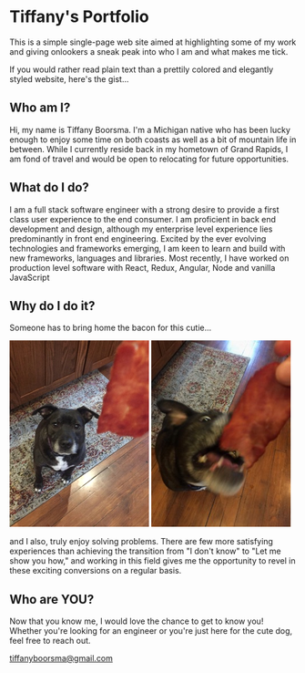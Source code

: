 # Tiffany's Portfolio

This is a simple single-page web site aimed at highlighting some of my work and giving onlookers a sneak peak into who I am and what makes me tick.

If you would rather read plain text than a prettily colored and elegantly styled website, here's the gist...

## Who am I?
Hi, my name is Tiffany Boorsma. I'm a Michigan native who has been lucky enough to enjoy some time on both coasts as well as a bit of mountain life in between. While I currently reside back in my hometown of Grand Rapids, I am fond of travel and would be open to relocating for future opportunities.

## What do I do?
I am a full stack software engineer with a strong desire to provide a first class user experience to the end consumer. I am proficient in back end development and design, although my enterprise level experience lies predominantly in front end engineering. Excited by the ever evolving technologies and frameworks emerging, I am keen to learn and build with new frameworks, languages and libraries. Most recently, I have worked on production level software with React, Redux, Angular, Node and vanilla JavaScript 


## Why do I do it?
Someone has to bring home the bacon for this cutie...

![Image of Maggie + Bacon](assets/images/maggie/patient-mags.jpg)
![Image of Maggie + Bacon](assets/images/maggie/hungry-mags.jpg)

and I also, truly enjoy solving problems. There are few more satisfying experiences than achieving the transition from "I don't know" to "Let me show you how," and working in this field
gives me the opportunity to revel in these exciting conversions on a regular basis. 


## Who are YOU?
Now that you know me, I would love the chance to get to know you!
Whether you're looking for an engineer or you're just here for the cute dog, feel free to reach out. 

tiffanyboorsma@gmail.com